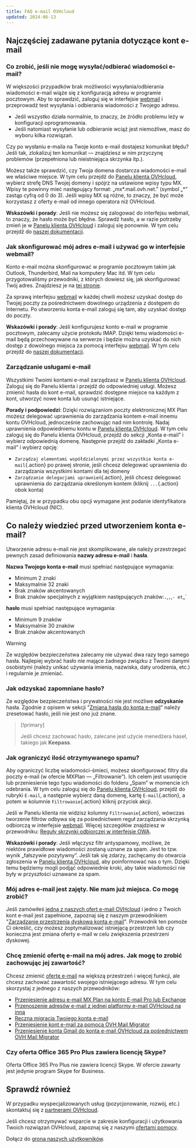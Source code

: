 ```yaml
---
title: FAQ e-mail OVHcloud
updated: 2024-06-13
---
```


## Najczęściej zadawane pytania dotyczące kont e-mail

### Co zrobić, jeśli nie mogę wysyłać/odbierać wiadomości e-mail?

W większości przypadków brak możliwości wysyłania/odbierania wiadomości e-mail wiąże się z konfiguracją adresu w programie pocztowym. Aby to sprawdzić, zaloguj się w interfejsie [webmail](/links/web/email) i przeprowadź test wysyłania i odbierania wiadomości z Twojego adresu.

- Jeśli wszystko działa normalnie, to znaczy, że źródło problemu leży w konfiguracji oprogramowania.
- Jeśli natomiast wysyłanie lub odbieranie wciąż jest niemożliwe, masz do wyboru kilka rozwiązań.

Czy po wysłaniu e-maila na Twoje konto e-mail dostajesz komunikat błędu? Jeśli tak, zlokalizuj ten komunikat — znajdziesz w nim przyczynę problemów (przepełniona lub nieistniejąca skrzynka itp.).

Możesz także sprawdzić, czy Twoja domena dostarcza wiadomości e-mail we właściwe miejsce. W tym celu przejdź do [Panelu klienta OVHcloud](/links/manager), wybierz strefę DNS Twojej domeny i spójrz na ustawione wpisy typu MX. Wpisy te powinny mieć następujący format: „mx\*.mail.ovh.net.” (symbol „\*” zastąp cyfrą od 0 do 3).
Jeśli wpisy MX są różne, to znaczy, że być może korzystasz z oferty e-mail od innego operatora niż OVHcloud.

**Wskazówki i porady**: Jeśli nie możesz się zalogować do interfejsu webmail, to znaczy, że hasło może być błędne. Sprawdź hasło, a w razie potrzeby zmień je w [Panelu klienta OVHcloud](/links/manager) i zaloguj się ponownie. W tym celu przejdź do [naszej dokumentacji](/pages/web_cloud/email_and_collaborative_solutions/troubleshooting/diagnostic_advanced).

### Jak skonfigurować mój adres e-mail i używać go w interfejsie webmail?

Konto e-mail można skonfigurować w programie pocztowym takim jak Outlook, Thunderbird, Mail na komputery Mac itd.
W tym celu przygotowaliśmy przewodniki, z których dowiesz się, jak skonfigurować Twój adres. Znajdziesz je na [tej stronie](/products/web-cloud-email-collaborative-solutions-mx-plan).

Za sprawą interfejsu [webmail](/links/web/email) w każdej chwili możesz uzyskać dostęp do Twojej poczty za pośrednictwem dowolnego urządzenia z dostępem do Internetu. Po utworzeniu konta e-mail zaloguj się tam, aby uzyskać dostęp do poczty.

**Wskazówki i porady**: Jeśli konfigurujesz konto e-mail w programie pocztowym, zalecamy użycie protokołu IMAP. Dzięki temu wiadomości e-mail będą przechowywane na serwerze i będzie można uzyskać do nich dostęp z dowolnego miejsca za pomocą interfejsu [webmail](/links/web/email). W tym celu przejdź do [naszej dokumentacji](/pages/web_cloud/email_and_collaborative_solutions/mx_plan/email_generalities).

### Zarządzanie usługami e-mail

Wszystkimi Twoimi kontami e-mail zarządzasz w [Panelu klienta OVHcloud](/links/manager). Zaloguj się do Panelu klienta i przejdź do odpowiedniej usługi. Możesz zmienić hasła do kont e-mail, sprawdzić dostępne miejsce na każdym z kont, utworzyć nowe konta lub usunąć istniejące.

**Porady i podpowiedzi**: Dzięki rozwiązaniom poczty elektronicznej MX Plan możesz delegować uprawnienia do zarządzania kontem e-mail innemu kontu OVHcloud, jednocześnie zachowując nad nim kontrolę. Nadaj uprawnienia odpowiedniemu kontu w [Panelu klienta OVHcloud](/links/manager). W tym celu zaloguj się do Panelu klienta OVHcloud, przejdź do sekcji „Konta e-mail” i wybierz odpowiednią domenę. Następnie przejdź do zakładki „Konta e-mail” i wybierz opcję:

- `Zarządzaj elementami współdzielonymi przez wszystkie konta e-mail`{.action} po prawej stronie, jeśli chcesz delegować uprawnienia do zarządzania wszystkimi kontami dla tej domeny
- `Zarządzanie delegacjami uprawnień`{.action}, jeśli chcesz delegować uprawnienia do zarządzania określonym kontem (kliknij `...`{.action} obok konta)  

Pamiętaj, że w przypadku obu opcji wymagane jest podanie identyfikatora klienta OVHcloud (NIC).

## Co należy wiedzieć przed utworzeniem konta e-mail?

Utworzenie adresu e-mail nie jest skomplikowane, ale należy przestrzegać pewnych zasad definiowania **nazwy adresu e-mail** i **hasła**.

**Nazwa Twojego konta e-mail** musi spełniać następujące wymagania:

- Minimum 2 znaki
- Maksymalnie 32 znaki
- Brak znaków akcentowanych
- Brak znaków specjalnych z wyjątkiem następujących znaków:`.`,`,`,`- et`_`

**hasło** musi spełniać następujące wymagania:

- Minimum 9 znaków
- Maksymalnie 30 znaków
- Brak znaków akcentowanych

> [!warning]
> Ze względów bezpieczeństwa zalecamy nie używać dwa razy tego samego hasła. Najlepiej wybrać hasło nie mające żadnego związku z Twoimi danymi osobistymi (należy unikać używania imienia, nazwiska, daty urodzenia, etc.) i regularnie je zmieniać.

### Jak odzyskać zapomniane hasło?

Ze względów bezpieczeństwa i prywatności nie jest możliwe **odzyskanie** hasła. Zgodnie z opisem w sekcji "[Zmiana hasła do konta e-mail](/pages/web_cloud/email_and_collaborative_solutions/mx_plan/email_change_password)" należy zresetować hasło, jeśli nie jest ono już znane.

> [!primary]
>
> Jeśli chcesz zachować hasło, zalecane jest użycie menedżera haseł, takiego jak **Keepass**.

### Jak ograniczyć ilość otrzymywanego spamu?

Aby ograniczyć liczbę wiadomości-śmieci, możesz skonfigurować filtry dla poczty e-mail (w ofercie MXPlan — „Filtrowanie”). Ich celem jest usunięcie lub przeniesienie tego typu wiadomości do folderu „Spam” w momencie ich odebrania.
W tym celu zaloguj się do [Panelu klienta OVHcloud](/links/manager), przejdź do rubryki `E-mail`, a następnie wybierz daną domenę, kartę `E-mail`{.action}, a potem w kolumnie `Filtrowanie`{.action} kliknij przycisk akcji.

Jeśli w Panelu klienta nie widzisz kolumny `Filtrowanie`{.action}, wówczas tworzenie filtrów odbywa się za pośrednictwem reguł zarządzania skrzynką odbiorczą w interfejsie [webmail](/links/web/email). Więcej szczegółów znajdziesz w przewodniku: [Reguły skrzynki odbiorczej w interfejsie OWA](/pages/web_cloud/email_and_collaborative_solutions/using_the_outlook_web_app_webmail/creating-inbox-rules-in-owa-mx-plan).

**Wskazówki i porady**: Jeśli włączysz filtr antyspamowy, możliwe, że niektóre prawidłowe wiadomości zostaną uznane za spam. Jest to tzw. wynik „fałszywie pozytywny”. Jeśli tak się zdarzy, zachęcamy do otwarcia zgłoszenia w [Panelu klienta OVHcloud](/links/manager), aby poinformować nas o tym. Dzięki temu będziemy mogli podjąć odpowiednie kroki, aby takie wiadomości nie były w przyszłości uznawane za spam.

### Mój adres e-mail jest zajęty. Nie mam już miejsca. Co mogę zrobić?

Jeśli zamówiłeś [jedną z naszych ofert e-mail OVHcloud](/links/web/emails) i jedno z Twoich kont e-mail jest zapełnione, zapoznaj się z naszym przewodnikiem "[Zarządzanie przestrzenią dyskową konta e-mail](/pages/web_cloud/email_and_collaborative_solutions/troubleshooting/email_manage_quota)". Przewodnik ten pomoże Ci określić, czy możesz zoptymalizować istniejącą przestrzeń lub czy konieczna jest zmiana oferty e-mail w celu zwiększenia przestrzeni dyskowej.

### Chcę zmienić ofertę e-mail na mój adres. Jak mogę to zrobić zachowując jej zawartość?

Chcesz zmienić [ofertę e-mail](/links/web/emails) na większą przestrzeń i więcej funkcji, ale chcesz zachować zawartość swojego istniejącego adresu. W tym celu skorzystaj z jednego z naszych przewodników:

- [Przeniesienie adresu e-mail MX Plan na konto E-mail Pro lub Exchange](/pages/web_cloud/email_and_collaborative_solutions/migrating/migration_control_panel)
- [Przenoszenie adresów e-mail z jednej platformy e-mail OVHcloud na inną](/pages/web_cloud/email_and_collaborative_solutions/migrating/migration_control_panel)
- [Ręczna migracja Twojego konta e-mail](/pages/web_cloud/email_and_collaborative_solutions/migrating/manual_email_migration)
- [Przeniesienie kont e-mail za pomocą OVH Mail Migrator](/pages/web_cloud/email_and_collaborative_solutions/migrating/migration_omm)
- [Przeniesienie konta Gmail do konta e-mail OVHcloud za pośrednictwem OVH Mail Migrator](/pages/web_cloud/email_and_collaborative_solutions/migrating/security_gmail)

### Czy oferta Office 365 Pro Plus zawiera licencję Skype?

Oferta Office 365 Pro Plus nie zawiera licencji Skype. W ofercie zawarty jest jedynie program Skype for Business.

## Sprawdź również <a name="go-further"></a>

W przypadku wyspecjalizowanych usług (pozycjonowanie, rozwój, etc.) skontaktuj się z [partnerami OVHcloud](/links/partner).

Jeśli chcesz otrzymywać wsparcie w zakresie konfiguracji i użytkowania Twoich rozwiązań OVHcloud, zapoznaj się z naszymi [ofertami pomocy](/links/support).

Dołącz do [grona naszych użytkowników](/https://community.ovh.com/en/).
